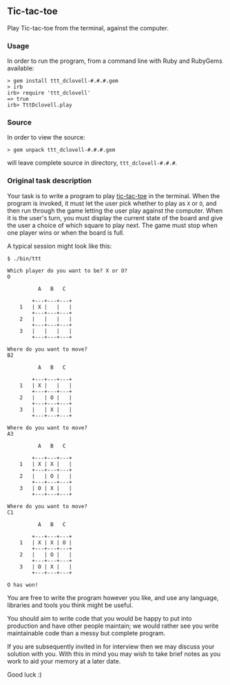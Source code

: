## Tic-tac-toe

Play Tic-tac-toe from the terminal, against the computer.

### Usage

In order to run the program, from a command line with Ruby
and RubyGems available:

    > gem install ttt_dclovell-#.#.#.gem
    > irb
    irb> require 'ttt_dclovell'
    => true
    irb> TttDclovell.play

### Source

In order to view the source:

    > gem unpack ttt_dclovell-#.#.#.gem

will leave complete source in directory, `ttt_dclovell-#.#.#`.

### Original task description

Your task is to write a program to play [tic-tac-toe](http://en.wikipedia.org/wiki/Tic-tac-toe)
in the terminal. When the program is invoked, it must let the user pick whether
to play as `X` or `O`, and then run through the game letting the user play
against the computer. When it is the user's turn, you must display the current
state of the board and give the user a choice of which square to play next. The game must stop when one
player wins or when the board is full.

A typical session might look like this:

    $ ./bin/ttt

    Which player do you want to be? X or O?
    O

              A   B   C

            +---+---+---+
        1   | X |   |   |
            +---+---+---+
        2   |   |   |   |
            +---+---+---+
        3   |   |   |   |
            +---+---+---+

    Where do you want to move?
    B2

              A   B   C

            +---+---+---+
        1   | X |   |   |
            +---+---+---+
        2   |   | O |   |
            +---+---+---+
        3   |   | X |   |
            +---+---+---+

    Where do you want to move?
    A3

              A   B   C

            +---+---+---+
        1   | X | X |   |
            +---+---+---+
        2   |   | O |   |
            +---+---+---+
        3   | O | X |   |
            +---+---+---+

    Where do you want to move?
    C1

              A   B   C

            +---+---+---+
        1   | X | X | O |
            +---+---+---+
        2   |   | O |   |
            +---+---+---+
        3   | O | X |   |
            +---+---+---+

    O has won!

You are free to write the program however you like, and use any language,
libraries and tools you think might be useful.

You should aim to write code that you would be happy to put into production and
have other people maintain; we would rather see you write maintainable code
than a messy but complete program.

If you are subsequently invited in for interview then we may discuss your
solution with you. With this in mind you may wish to take brief notes as you
work to aid your memory at a later date.

Good luck :)
